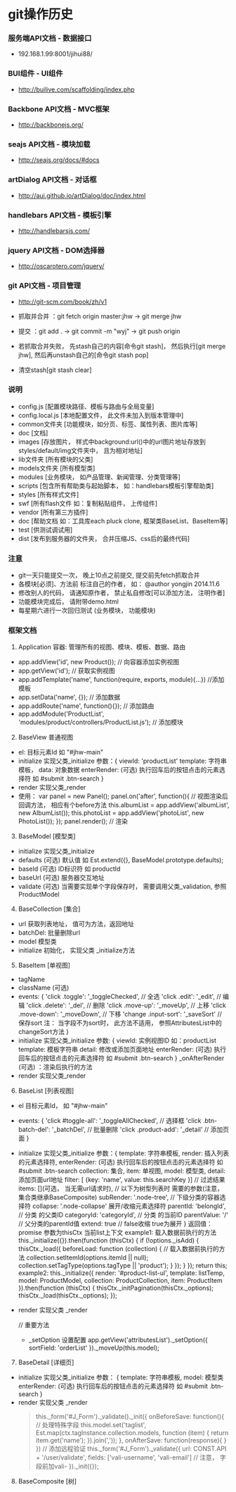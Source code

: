 git操作历史 
====

### 服务端API文档 - 数据接口
- 192.168.1.99:8001/jihui88/

### BUI组件 - UI组件
- http://builive.com/scaffolding/index.php

### Backbone API文档 - MVC框架
- http://backbonejs.org/

### seajs API文档 - 模块加载
- http://seajs.org/docs/#docs

### artDialog API文档 - 对话框
- http://aui.github.io/artDialog/doc/index.html

### handlebars API文档 - 模板引擎
- http://handlebarsjs.com/

### jquery API文档 - DOM选择器
- http://oscarotero.com/jquery/

### git API文档 - 项目管理
- http://git-scm.com/book/zh/v1
- 抓取并合并 ：git fetch origin master:jhw -> git merge jhw
- 提交 ：git add . -> git commit -m "wyj" -> git push origin

- 若抓取合并失败， 先stash自己的内容[命令git stash]， 然后执行[git merge jhw], 然后再unstash自己的[命令git stash pop]
- 清空stash[git stash clear]

### 说明
- config.js [配置模块路径、模板与路由与全局变量]
- config.local.js [本地配置文件， 此文件未加入到版本管理中]
- common文件夹 [功能模块，如分页、标签、属性列表、图片库等]
- doc [文档]
- images [存放图片， 样式中background:url()中的url图片地址存放到styles/default/img文件夹中， 且为相对地址]
- lib文件夹 [所有模块的父类]
- models文件夹 [所有模型类]
- modules [业务模块， 如产品管理、新闻管理、分类管理等]
- scripts [包含所有帮助类与起始脚本， 如：handlebars模板引擎帮助类]
- styles [所有样式文件]
- swf [所有flash文件 如：复制粘贴组件， 上传组件]
- vendor [所有第三方插件]
- doc [帮助文档 如：工具库each pluck clone, 框架类BaseList、BaseItem等]
- test [供测试调试用]
- dist [发布到服务器的文件夹， 合并压缩JS、css后的最终代码]

### 注意
- git一天只能提交一次， 晚上10点之前提交, 提交前先fetch抓取合并
- 各模块[必须]、方法前 标注自己的作者， 如： @author yongjin 2014.11.6
- 修改别人的代码， 请通知原作者， 禁止私自修改[可以添加方法， 注明作者]
- 功能模块完成后， 请附带demo.html
- 每星期六进行一次回归测试 (业务模块， 功能模块)

### 框架文档
1) Application 容器: 管理所有的视图、模块、模板、数据、路由
 - app.addView('id', new Product()); // 向容器添加实例视图
 - app.getView('id'); // 获取实例视图
 - app.addTemplate('name', function(require, exports, module){...}) //添加模板
 - app.setData('name', {}); // 添加数据
 - app.addRoute('name', function(){}); // 添加路由
 - app.addModule('ProductList', 'modules/product/controllers/ProductList.js'); // 添加模块
 
2) BaseView 普通视图
 - el: 目标元素Id 如 "#jhw-main"
 - initialize 实现父类_initialize
   参数：{
        viewId: 'productList'
        template: 字符串模板，
        data: 对象数据
        enterRender: (可选) 执行回车后的按钮点击的元素选择符 如 #submit .btn-search
   }
 - render 实现父类_render
 - 使用：
    var panel = new Panel();
          panel.on('after', function(){ // 视图渲染后回调方法， 相应有个before方法
            this.albumList = app.addView('albumList', new AlbumList());
            this.photoList = app.addView('photoList', new PhotoList());
          });
          panel.render(); // 渲染

3) BaseModel [模型类]
 - initialize 实现父类_initialize
 - defaults (可选) 默认值  如 Est.extend({}, BaseModel.prototype.defaults);
 - baseId (可选) ID标识符 如 productId
 - baseUrl (可选) 服务器交互地址
 - validate (可选) 当需要实现单个字段保存时， 需要调用父类_validation, 参照ProductModel

4) BaseCollection [集合]
 - url 获取列表地址， 值可为方法，返回地址
 - batchDel: 批量删除url
 - model 模型类
 - initialize 初始化， 实现父类 _initialize方法

5) BaseItem [单视图]
 - tagName 
 - className (可选)
 - events: {
     'click .toggle': '_toggleChecked', // 全选
     'click .edit': '_edit', // 编辑
     'click .delete': '_del', // 删除
     'click .move-up': '_moveUp', // 上移
     'click .move-down': '_moveDown', // 下移
     'change .input-sort': '_saveSort' // 保存sort 注： 当字段不为sort时， 此方法不适用， 参照AttributesList中的changeSort方法
    }
 - initialize 实现父类_initialize 
   参数: {
        viewId: 实例视图ID  如：productList
        template: 模板字符串
        detail: 修改或添加页面地址
        enterRender: (可选) 执行回车后的按钮点击的元素选择符 如 #submit .btn-search
   } 
    _onAfterRender (可选) ：渲染后执行的方法
 - render 实现父类_render

 
6) BaseList [列表视图]
 - el 目标元素Id， 如 "#jhw-main"
 - events: {
     'click #toggle-all': '_toggleAllChecked', // 选择框
     'click .btn-batch-del': '_batchDel', // 批量删除
     'click .product-add': '_detail' // 添加页面
   }
 - initialize 实现父类_initialize 
   参数：{
        template: 字符串模板, 
        render: 插入列表的元素选择符, 
        enterRender: (可选) 执行回车后的按钮点击的元素选择符 如 #submit .btn-search
        collection: 集合, 
        item: 单视图, 
        model: 模型类, 
        detail: 添加页面url地址
        filter: [ {key: 'name', value: this.searchKey }] // 过滤结果
        items: [](可选， 当无需url请求时),
        // 以下为树型列表时 需要的参数(注意， 集合类继承BaseComposite)
        subRender: '.node-tree', // 下级分类的容器选择符
        collapse: '.node-collapse' 展开/收缩元素选择符
        parentId: 'belongId', // 分类 的父类ID
        categoryId: 'categoryId', // 分类 的当前ID
        parentValue: '/' // 父分类的parentId值
        extend: true // false收缩 true为展开
   }
   返回值：promise 参数为thisCtx 当前list上下文
   example1: 载入数据前执行的方法
        this._initialize({}).then(function (thisCtx) {
              if (!options._isAdd) {
                thisCtx._load({
                  beforeLoad: function (collection) { // 载入数据前执行的方法
                    collection.setItemId(options.itemId || null);
                    collection.setTagType(options.tagType || 'product');
                  }
                });
              }
            });
        return this;
   example2:
        this._initialize({
             render: '#product-list-ul',
             template: listTemp,
             model: ProductModel,
             collection: ProductCollection,
             item: ProductItem
           }).then(function (thisCtx) {
             thisCtx._initPagination(thisCtx._options);
             thisCtx._load(thisCtx._options);
           });
 - render 实现父类 _render

   
   // 重要方法
   - _setOption 设置配置
     app.getView('attributesList')._setOption({
             sortField: 'orderList'
           })._moveUp(this.model);
 
7) BaseDetail [详细页]
 - initialize 实现父类_initialize 参数：
    {
        template: 字符串模板, 
        model: 模型类
        enterRender: (可选) 执行回车后的按钮点击的元素选择符 如 #submit .btn-search
    }
 - render 实现父类 _render 
   > this._form('#J_Form')._validate()._init({
        onBeforeSave: function(){
            // 处理特殊字段
            this.model.set('taglist', Est.map(ctx.tagInstance.collection.models, function (item) {
                 return item.get('name');
            }).join(','));
        },
        onAfterSave: function(response){
        }
    })
    // 添加远程验证
    this._form('#J_Form')._validate({
        url: CONST.API + '/user/validate',
        fields: ['vali-username', 'vali-email'] // 注意， 字段前加vali-
    })._init({});
    
8) BaseComposite [树]


